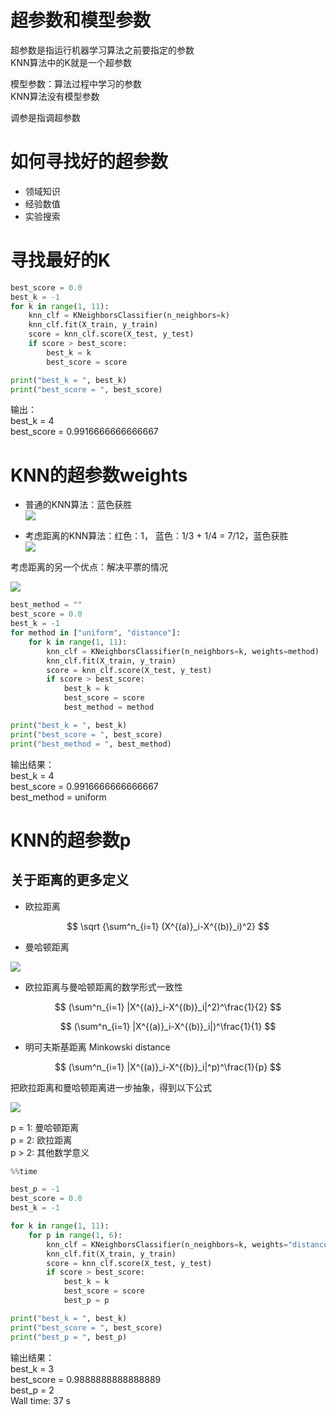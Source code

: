 # 超参数和模型参数

超参数是指运行机器学习算法之前要指定的参数  
KNN算法中的K就是一个超参数

模型参数：算法过程中学习的参数  
KNN算法没有模型参数

调参是指调超参数

# 如何寻找好的超参数

- 领域知识  
- 经验数值  
- 实验搜索  

# 寻找最好的K

```python
best_score = 0.0
best_k = -1
for k in range(1, 11):
    knn_clf = KNeighborsClassifier(n_neighbors=k)
    knn_clf.fit(X_train, y_train)
    score = knn_clf.score(X_test, y_test)
    if score > best_score:
        best_k = k
        best_score = score

print("best_k = ", best_k)
print("best_score = ", best_score)
```

输出：  
best_k =  4  
best_score =  0.9916666666666667

# KNN的超参数weights

- 普通的KNN算法：蓝色获胜  
![](http://windmissing.github.io/images_for_gitbook/liu_yu_bo_play_with_machine_learning/29.png)   

- 考虑距离的KNN算法：红色：1， 蓝色：1/3 + 1/4 = 7/12，蓝色获胜  
![](http://windmissing.github.io/images_for_gitbook/liu_yu_bo_play_with_machine_learning/30.png)   

考虑距离的另一个优点：解决平票的情况

![](http://windmissing.github.io/images_for_gitbook/liu_yu_bo_play_with_machine_learning/31.png)   

```python
best_method = ""
best_score = 0.0
best_k = -1
for method in ["uniform", "distance"]:
    for k in range(1, 11):
        knn_clf = KNeighborsClassifier(n_neighbors=k, weights=method)
        knn_clf.fit(X_train, y_train)
        score = knn_clf.score(X_test, y_test)
        if score > best_score:
            best_k = k
            best_score = score
            best_method = method

print("best_k = ", best_k)
print("best_score = ", best_score)
print("best_method = ", best_method)
```

输出结果：  
best_k =  4  
best_score =  0.9916666666666667  
best_method =  uniform

# KNN的超参数p

## 关于距离的更多定义

- 欧拉距离

$$
\sqrt {\sum^n_{i=1} (X^{(a)}_i-X^{(b)}_i)^2}
$$

- 曼哈顿距离

![](http://windmissing.github.io/images_for_gitbook/liu_yu_bo_play_with_machine_learning/32.png)   

- 欧拉距离与曼哈顿距离的数学形式一致性

$$
(\sum^n_{i=1} |X^{(a)}_i-X^{(b)}_i|^2)^\frac{1}{2}
$$

$$
(\sum^n_{i=1} |X^{(a)}_i-X^{(b)}_i|)^\frac{1}{1}
$$

- 明可夫斯基距离 Minkowski distance

$$
(\sum^n_{i=1} |X^{(a)}_i-X^{(b)}_i|^p)^\frac{1}{p}
$$

把欧拉距离和曼哈顿距离进一步抽象，得到以下公式

![](http://windmissing.github.io\images\2019\33.png)

p = 1: 曼哈顿距离  
p = 2: 欧拉距离  
p > 2: 其他数学意义

```python
%%time

best_p = -1
best_score = 0.0
best_k = -1

for k in range(1, 11):
    for p in range(1, 6):
        knn_clf = KNeighborsClassifier(n_neighbors=k, weights="distance", p = p)
        knn_clf.fit(X_train, y_train)
        score = knn_clf.score(X_test, y_test)
        if score > best_score:
            best_k = k
            best_score = score
            best_p = p

print("best_k = ", best_k)
print("best_score = ", best_score)
print("best_p = ", best_p)
```

输出结果：  
best_k =  3  
best_score =  0.9888888888888889  
best_p =  2  
Wall time: 37 s
